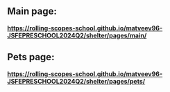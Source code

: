 ## Main page:
**https://rolling-scopes-school.github.io/matveev96-JSFEPRESCHOOL2024Q2/shelter/pages/main/**
## Pets page:
**https://rolling-scopes-school.github.io/matveev96-JSFEPRESCHOOL2024Q2/shelter/pages/pets/**
